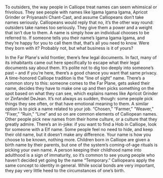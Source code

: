 To outsiders, the way people in Calliope treat names can seem whimsical or frivolous. They see people with names like Igama Igama Igama, Apricot Grinder or Priyanashi Chant-Cast, and assume Calliopeans don’t take names seriously. Calliopeans would reply that no, it’s the other way round: outsiders take names too seriously. They give them a power and a weight that isn’t due to them. A name is simply how an individual chooses to be referred to. If someone tells you their name’s Igama Igama Igama, and they’re happy for you to call them that, that’s all you need to know. Were they born with it? Probably not, but what business is it of yours? 

In the Far Plane's wild frontier, there’s few legal documents. In fact, many of its inhabitants came out here specifically to escape what their legal documents say about them. It’s polite not to dig too deeply into someone’s past – and if you’re here, there’s a good chance you want that same privacy. A time-honored Calliope tradition is the “line of sight” name. There’s a common story to this: someone comes to the Far Plane, gets asked their name, decides they have to make one up and then picks something on the spot based on what they can see, which explains names like Apricot Grinder or Zinfandel DeJean. It’s not always as sudden, though: some people pick things they see often, or that have emotional meaning to them. A similar option is to pick a name related to your job. “Chosen,” “Farmer,” “Weaver,” “Fixer,” “Ruin,” “Line” and so on are common elements of Calliopean names. Other people pick new names from their home culture, or a culture that they greatly admire. There’s an in-joke: if you want to find a Hob in Calliope, look for someone with a Elf name. Some people feel no need to hide, and keep their old name, but it doesn’t make any difference. Your name is how you choose to be known, nothing more. Children born in Calliope are given a birth name by their parents, but one of the system’s coming-of-age rituals is picking your own name. A person keeping their childhood name into adulthood is a sign of immaturity, so it’s common to see young people who haven’t decided yet going by the name “Temporary.” Calliopeans apply the same concept to identity in general. While social bonds are very important, they pay very little heed to the circumstances of one’s birth.
